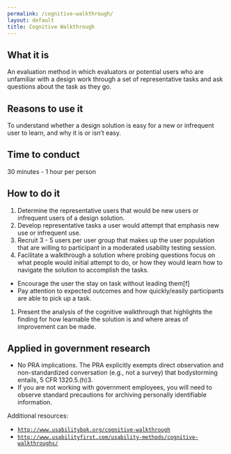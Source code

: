 ```yaml
---
permalink: /cognitive-walkthrough/
layout: default
title: Cognitive Walkthrough
---
```


## What it is

An evaluation method in which evaluators or potential users who are unfamiliar with a design work through a set of representative tasks and ask questions about the task as they go. 


## Reasons to use it

To understand whether a design solution is easy for a new or infrequent user to learn, and why it is or isn’t easy.

## Time to conduct

30 minutes - 1 hour per person

## How to do it

1. Determine the representative users that would be new users or infrequent users of a design solution. 
2. Develop representative tasks a user would attempt that emphasis new use or infrequent use.
3. Recruit 3 - 5 users per user group that makes up the user population that are willing to participant in a moderated usability testing session. 
4. Facilitate a walkthrough a solution  where probing questions focus on what people would initial attempt to do, or how they would learn how to navigate the solution to accomplish the tasks.  
 - Encourage the user the stay on task without leading them[f]
 - Pay attention to expected outcomes and how quickly/easily participants are able to pick up a task. 
1. Present the analysis of the cognitive walkthrough that highlights the finding for how learnable the solution is and where areas of improvement can be made.

## Applied in government research

-  No PRA implications. The PRA explicitly exempts direct observation and non-standardized conversation (e.g., not a survey) that bodystorming entails, 5 CFR 1320.5.(h)3. 
-  If you are not working with government employees, you will need to observe standard precautions for archiving personally identifiable information.


Additional resources: 
- [`http://www.usabilitybok.org/cognitive-walkthrough`](http://www.usabilitybok.org/cognitive-walkthrough)
- [`http://www.usabilityfirst.com/usability-methods/cognitive-walkthroughs/`](http://www.usabilitybok.org/cognitive-walkthrough)